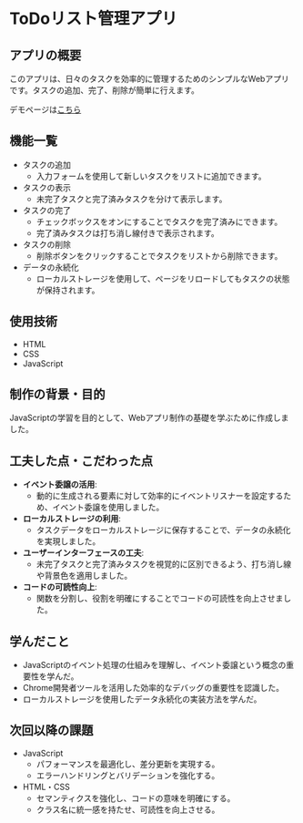 # ToDoリスト管理アプリ

## アプリの概要
このアプリは、日々のタスクを効率的に管理するためのシンプルなWebアプリです。タスクの追加、完了、削除が簡単に行えます。

デモページは[こちら](https://potemkin-learning.github.io/To-do-App/)

## 機能一覧
- タスクの追加
  - 入力フォームを使用して新しいタスクをリストに追加できます。
- タスクの表示
  - 未完了タスクと完了済みタスクを分けて表示します。
- タスクの完了
  - チェックボックスをオンにすることでタスクを完了済みにできます。
  - 完了済みタスクは打ち消し線付きで表示されます。
- タスクの削除
  - 削除ボタンをクリックすることでタスクをリストから削除できます。
- データの永続化
  - ローカルストレージを使用して、ページをリロードしてもタスクの状態が保持されます。

## 使用技術
- HTML
- CSS
- JavaScript

## 制作の背景・目的
JavaScriptの学習を目的として、Webアプリ制作の基礎を学ぶために作成しました。

## 工夫した点・こだわった点
- **イベント委譲の活用**:
  - 動的に生成される要素に対して効率的にイベントリスナーを設定するため、イベント委譲を使用しました。
- **ローカルストレージの利用**:
  - タスクデータをローカルストレージに保存することで、データの永続化を実現しました。
- **ユーザーインターフェースの工夫**:
  - 未完了タスクと完了済みタスクを視覚的に区別できるよう、打ち消し線や背景色を適用しました。
- **コードの可読性向上**:
  - 関数を分割し、役割を明確にすることでコードの可読性を向上させました。

## 学んだこと
- JavaScriptのイベント処理の仕組みを理解し、イベント委譲という概念の重要性を学んだ。
- Chrome開発者ツールを活用した効率的なデバッグの重要性を認識した。
- ローカルストレージを使用したデータ永続化の実装方法を学んだ。

## 次回以降の課題
  - JavaScript
    - パフォーマンスを最適化し、差分更新を実現する。
    - エラーハンドリングとバリデーションを強化する。
  - HTML・CSS
    - セマンティクスを強化し、コードの意味を明確にする。
    - クラス名に統一感を持たせ、可読性を向上させる。
